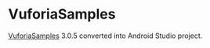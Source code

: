 VuforiaSamples
==============

[VuforiaSamples](https://developer.vuforia.com/resources/sample-apps/features) 3.0.5 converted into Android Studio project.
